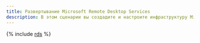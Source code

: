 ```yaml
---
title: Развертывание Microsoft Remote Desktop Services
description: В этом сценарии вы создадите и настроите инфраструктуру Microsoft Windows Server Datacenter с предустановленной службой Remote Desktop Services в {{ yandex-cloud }}.
---
```


{% include [rds](../../_tutorials/windows/rds.md) %}